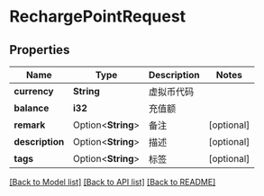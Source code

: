 # RechargePointRequest

## Properties

Name | Type | Description | Notes
------------ | ------------- | ------------- | -------------
**currency** | **String** | 虚拟币代码 | 
**balance** | **i32** | 充值额 | 
**remark** | Option<**String**> | 备注 | [optional]
**description** | Option<**String**> | 描述 | [optional]
**tags** | Option<**String**> | 标签 | [optional]

[[Back to Model list]](../README.md#documentation-for-models) [[Back to API list]](../README.md#documentation-for-api-endpoints) [[Back to README]](../README.md)


